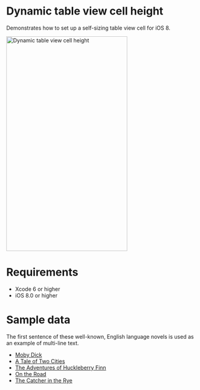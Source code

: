# Dynamic table view cell height
Demonstrates how to set up a self-sizing table view cell for iOS 8.

<img src="https://raw.githubusercontent.com/jkereako/dynamic-table-view-cell-height/master/example.png" alt="Dynamic table view cell height" width="320" height="568" />

# Requirements
* Xcode 6 or higher
* iOS 8.0 or higher

# Sample data
The first sentence of these well-known, English language novels is used as an example of multi-line text.

- [Moby Dick](http://www.amazon.com/Moby-Dick-Bantam-Classics-Herman-Melville/dp/0553213113)
- [A Tale of Two Cities](http://www.amazon.com/Tale-Cities-Dover-Thrift-Editions/dp/0486406512)
- [The Adventures of Huckleberry Finn](http://www.amazon.com/Adventures-Huckleberry-Finn-Mark-Twain/dp/0486280616)
- [On the Road](http://www.amazon.com/On-Road-Jack-Kerouac/dp/0140283293)
- [The Catcher in the Rye](http://www.amazon.com/The-Catcher-Rye-J-D-Salinger/dp/0316769487)
